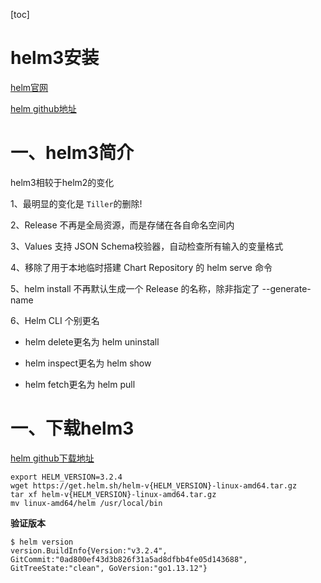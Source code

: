 [toc]



# helm3安装

[helm官网](https://helm.sh/)

[helm github地址](https://github.com/helm/helm)



# 一、helm3简介

helm3相较于helm2的变化

1、最明显的变化是 `Tiller`的删除!

2、Release 不再是全局资源，而是存储在各自命名空间内

3、Values 支持 JSON Schema校验器，自动检查所有输入的变量格式

4、移除了用于本地临时搭建 Chart Repository 的 helm serve 命令

5、helm install 不再默认生成一个 Release 的名称，除非指定了 --generate-name

6、Helm CLI 个别更名

- helm delete更名为 helm uninstall

- helm inspect更名为 helm show

- helm fetch更名为 helm pull





# 一、下载helm3

[helm github下载地址](https://github.com/helm/helm/releases)



```shell
export HELM_VERSION=3.2.4
wget https://get.helm.sh/helm-v{HELM_VERSION}-linux-amd64.tar.gz
tar xf helm-v{HELM_VERSION}-linux-amd64.tar.gz
mv linux-amd64/helm /usr/local/bin
```



**验证版本**

```shell
$ helm version
version.BuildInfo{Version:"v3.2.4", GitCommit:"0ad800ef43d3b826f31a5ad8dfbb4fe05d143688", GitTreeState:"clean", GoVersion:"go1.13.12"}
```









